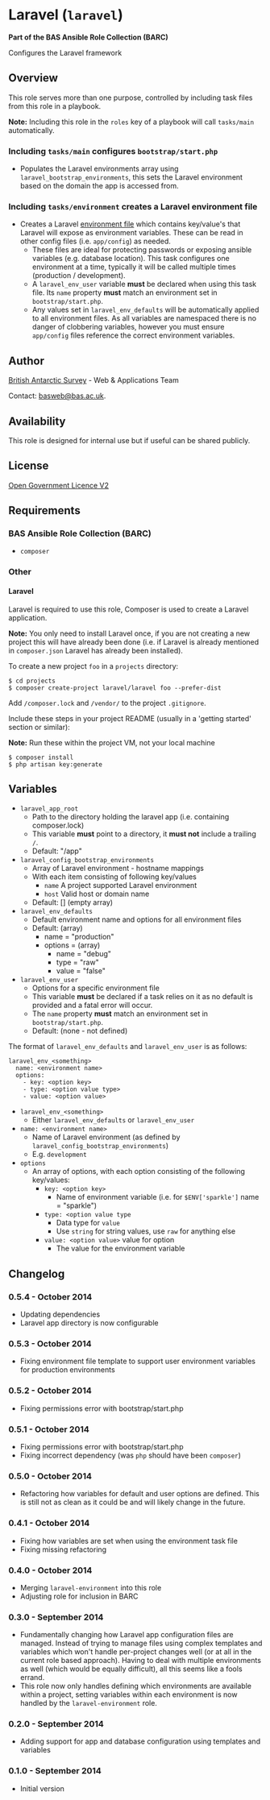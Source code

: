 # Laravel (`laravel`)

**Part of the BAS Ansible Role Collection (BARC)**

Configures the Laravel framework

## Overview

This role serves more than one purpose, controlled by including task files from this role in a playbook.

**Note:** Including this role in the `roles` key of a playbook will call `tasks/main` automatically.

### Including `tasks/main` configures `bootstrap/start.php`

* Populates the Laravel environments array using `laravel_bootstrap_environments`, this sets the Laravel environment based on the domain the app is accessed from.

### Including `tasks/environment` creates a Laravel environment file

* Creates a Laravel [environment file](http://laravel.com/docs/4.2/configuration#protecting-sensitive-configuration) which contains key/value's that Laravel will expose as environment variables. These can be read in other config files (i.e. `app/config`) as needed.
	* These files are ideal for protecting passwords or exposing ansible variables (e.g. database location). This task configures one environment at a time, typically it will be called multiple times (production / development).
    * A `laravel_env_user` variable **must** be declared when using this task file. Its `name` property **must** match an environment set in `bootstrap/start.php`.
    * Any values set in `laravel_env_defaults` will be automatically applied to all environment files. As all variables are namespaced there is no danger of clobbering variables, however you must ensure `app/config` files reference the correct environment variables.

## Author

[British Antarctic Survey](http://www.antarctica.ac.uk) - Web & Applications Team

Contact: [basweb@bas.ac.uk](mailto:basweb@bas.ac.uk).

## Availability

This role is designed for internal use but if useful can be shared publicly.

## License

[Open Government Licence V2](https://www.nationalarchives.gov.uk/doc/open-government-licence/version/2/)

## Requirements

### BAS Ansible Role Collection (BARC)

* `composer`

### Other

#### Laravel

Laravel is required to use this role, Composer is used to create a Laravel application.

**Note:** You only need to install Laravel once, if you are not creating a new project this will have already been done (i.e. if Laravel is already mentioned in `composer.json` Laravel has already been installed).

To create a new project `foo` in a `projects` directory:

	$ cd projects
    $ composer create-project laravel/laravel foo --prefer-dist

Add `/composer.lock` and `/vendor/` to the project `.gitignore`.

Include these steps in your project README (usually in a 'getting started' section or similar):

**Note:** Run these within the project VM, not your local machine

    $ composer install
    $ php artisan key:generate

## Variables

* `laravel_app_root`
    * Path to the directory holding the laravel app (i.e. containing composer.lock)
    * This variable **must** point to a directory, it **must not** include a trailing `/`.
    * Default: "/app"
* `laravel_config_bootstrap_environments`
    * Array of Laravel environment - hostname mappings
    * With each item consisting of following key/values
        * `name` A project supported Laravel environment
        * `host` Valid host or domain name
    * Default: []  (empty array)
* `laravel_env_defaults`
	* Default environment name and options for all environment files
	* Default: (array)
		* name = "production"
		* options = (array)
			* name = "debug"
			* type = "raw"
			* value = "false"
* `laravel_env_user`
    * Options for a specific environment file
    * This variable **must** be declared if a task relies on it as no default is provided and a fatal error will occur.
    * The `name` property **must** match an environment set in `bootstrap/start.php`.
    * Default: (none - not defined)

The format of `laravel_env_defaults` and `laravel_env_user` is as follows:

    laravel_env_<something>
      name: <environment name>
      options:
        - key: <option key>
        - type: <option value type>
        - value: <option value>

* `laravel_env_<something>`
	* Either `laravel_env_defaults` or `laravel_env_user`
* `name: <environment name>`
    * Name of Laravel environment (as defined by `laravel_config_bootstrap_environments`)
    * E.g. `development`
* `options`
    * An array of options, with each option consisting of the following key/values:
        * `key: <option key>`
	        * Name of environment variable (i.e. for `$ENV['sparkle']` name = "sparkle")
        * `type: <option value type`
	        * Data type for `value`
	        * Use `string` for string values, use `raw` for anything else
        * `value: <option value>` value for option
	        * The value for the environment variable

## Changelog

### 0.5.4 - October 2014

* Updating dependencies
* Laravel app directory is now configurable

### 0.5.3 - October 2014

* Fixing environment file template to support user environment variables for production environments

### 0.5.2 - October 2014

* Fixing permissions error with bootstrap/start.php

### 0.5.1 - October 2014

* Fixing permissions error with bootstrap/start.php
* Fixing incorrect dependency (was `php` should have been `composer`)

### 0.5.0 - October 2014

* Refactoring how variables for default and user options are defined. This is still not as clean as it could be and will likely change in the future.

### 0.4.1 - October 2014

* Fixing how variables are set when using the environment task file
* Fixing missing refactoring

### 0.4.0 - October 2014

* Merging `laravel-environment` into this role
* Adjusting role for inclusion in BARC

### 0.3.0 - September 2014

* Fundamentally changing how Laravel app configuration files are managed. Instead of trying to manage files using complex templates and variables which won't handle per-project changes well (or at all in the current role based approach). Having to deal with multiple environments as well (which would be equally difficult), all this seems like a fools errand.
* This role now only handles defining which environments are available within a project, setting variables within each environment is now handled by the `laravel-environment` role.

### 0.2.0 - September 2014

* Adding support for app and database configuration using templates and variables

### 0.1.0 - September 2014

* Initial version
